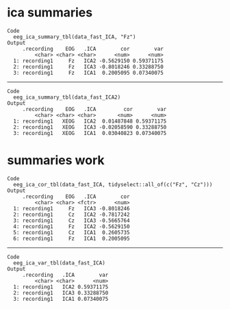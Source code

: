 # ica summaries

    Code
      eeg_ica_summary_tbl(data_fast_ICA, "Fz")
    Output
         .recording    EOG   .ICA        cor        var
             <char> <char> <char>      <num>      <num>
      1: recording1     Fz   ICA2 -0.5629150 0.59371175
      2: recording1     Fz   ICA3 -0.8018246 0.33288750
      3: recording1     Fz   ICA1  0.2005095 0.07340075

---

    Code
      eeg_ica_summary_tbl(data_fast_ICA2)
    Output
         .recording    EOG   .ICA         cor        var
             <char> <char> <char>       <num>      <num>
      1: recording1   XEOG   ICA2  0.01487848 0.59371175
      2: recording1   XEOG   ICA3 -0.02058590 0.33288750
      3: recording1   XEOG   ICA1  0.03040823 0.07340075

# summaries work

    Code
      eeg_ica_cor_tbl(data_fast_ICA, tidyselect::all_of(c("Fz", "Cz")))
    Output
         .recording    EOG   .ICA        cor
             <char> <char> <fctr>      <num>
      1: recording1     Fz   ICA3 -0.8018246
      2: recording1     Cz   ICA2 -0.7817242
      3: recording1     Cz   ICA3 -0.5665764
      4: recording1     Fz   ICA2 -0.5629150
      5: recording1     Cz   ICA1  0.2605735
      6: recording1     Fz   ICA1  0.2005095

---

    Code
      eeg_ica_var_tbl(data_fast_ICA)
    Output
         .recording   .ICA        var
             <char> <char>      <num>
      1: recording1   ICA2 0.59371175
      2: recording1   ICA3 0.33288750
      3: recording1   ICA1 0.07340075


